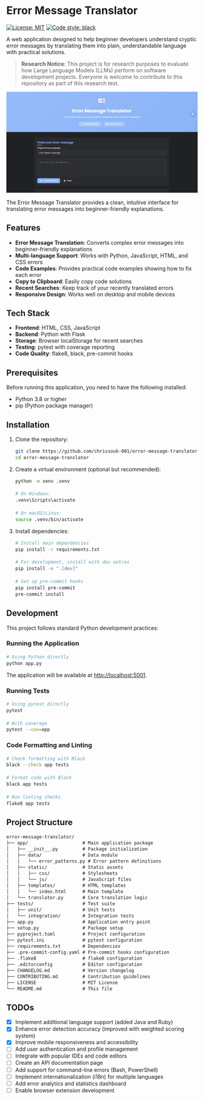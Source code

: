 # Error Message Translator

[![License: MIT](https://img.shields.io/badge/License-MIT-blue.svg)](https://opensource.org/licenses/MIT)
[![Code style: black](https://img.shields.io/badge/code%20style-black-000000.svg)](https://github.com/psf/black)

A web application designed to help beginner developers understand cryptic error messages by translating them into plain, understandable language with practical solutions.

> **Research Notice**: This project is for research purposes to evaluate how Large Language Models (LLMs) perform on software development projects. Everyone is welcome to contribute to this repository as part of this research test.

![Error Message Translator Interface](screenshots/interface_screenshot.png)

The Error Message Translator provides a clean, intuitive interface for translating error messages into beginner-friendly explanations.

## Features

- **Error Message Translation**: Converts complex error messages into beginner-friendly explanations
- **Multi-language Support**: Works with Python, JavaScript, HTML, and CSS errors
- **Code Examples**: Provides practical code examples showing how to fix each error
- **Copy to Clipboard**: Easily copy code solutions
- **Recent Searches**: Keep track of your recently translated errors
- **Responsive Design**: Works well on desktop and mobile devices

## Tech Stack

- **Frontend**: HTML, CSS, JavaScript
- **Backend**: Python with Flask
- **Storage**: Browser localStorage for recent searches
- **Testing**: pytest with coverage reporting
- **Code Quality**: flake8, black, pre-commit hooks

## Prerequisites

Before running this application, you need to have the following installed:

- Python 3.8 or higher
- pip (Python package manager)

## Installation

1. Clone the repository:
   ```bash
   git clone https://github.com/chrissouk-001/error-message-translator.git
   cd error-message-translator
   ```

2. Create a virtual environment (optional but recommended):
   ```bash
   python -m venv .venv
   
   # On Windows:
   .venv\Scripts\activate
   
   # On macOS/Linux:
   source .venv/bin/activate
   ```

3. Install dependencies:
   ```bash
   # Install main dependencies
   pip install -r requirements.txt
   
   # For development, install with dev extras
   pip install -e ".[dev]"
   
   # Set up pre-commit hooks
   pip install pre-commit
   pre-commit install
   ```

## Development

This project follows standard Python development practices:

### Running the Application

```bash
# Using Python directly
python app.py
```

The application will be available at [http://localhost:5001](http://localhost:5001).

### Running Tests

```bash
# Using pytest directly
pytest

# With coverage
pytest --cov=app
```

### Code Formatting and Linting

```bash
# Check formatting with Black
black --check app tests

# Format code with Black
black app tests

# Run linting checks
flake8 app tests
```

## Project Structure

```
error-message-translator/
├── app/                    # Main application package
│   ├── __init__.py         # Package initialization
│   ├── data/               # Data module
│   │   └── error_patterns.py # Error pattern definitions
│   ├── static/             # Static assets
│   │   ├── css/            # Stylesheets
│   │   └── js/             # JavaScript files
│   ├── templates/          # HTML templates
│   │   └── index.html      # Main template
│   └── translator.py       # Core translation logic
├── tests/                  # Test suite
│   ├── unit/               # Unit tests
│   └── integration/        # Integration tests
├── app.py                  # Application entry point
├── setup.py                # Package setup
├── pyproject.toml          # Project configuration
├── pytest.ini              # pytest configuration
├── requirements.txt        # Dependencies
├── .pre-commit-config.yaml # Pre-commit hooks configuration
├── .flake8                 # flake8 configuration
├── .editorconfig           # Editor configuration
├── CHANGELOG.md            # Version changelog
├── CONTRIBUTING.md         # Contribution guidelines
├── LICENSE                 # MIT License
└── README.md               # This file
```

## TODOs

- [x] Implement additional language support (added Java and Ruby)
- [x] Enhance error detection accuracy (improved with weighted scoring system)
- [x] Improve mobile responsiveness and accessibility
- [ ] Add user authentication and profile management
- [ ] Integrate with popular IDEs and code editors
- [ ] Create an API documentation page
- [ ] Add support for command-line errors (Bash, PowerShell)
- [ ] Implement internationalization (i18n) for multiple languages
- [ ] Add error analytics and statistics dashboard
- [ ] Enable browser extension development